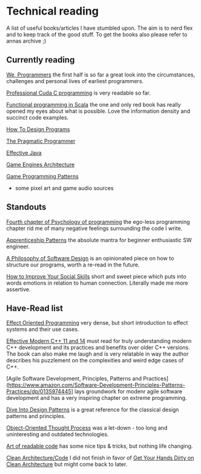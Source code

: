 # Technical reading

A list of useful books/articles I have stumbled upon. The aim is to nerd flex and to keep track of the good stuff. To get the books also please refer to annas archive ;)

## Currently reading

[We, Programmers](https://www.amazon.com/We-Programmers-Chronicle-Coders-Robert/dp/0135344263) the first half is so far a great look into the circumstances, challenges and personal lives of earliest programmers. 

[Professional Cuda C programming](https://www.amazon.com/Professional-CUDA-Programming-John-Cheng/dp/1118739329) is very readable so far.

[Functional programming in Scala](https://www.manning.com/books/functional-programming-in-scala) the one and only red book has really opened my eyes about what is possible. Love the information density and succinct code examples.

[How To Design Programs](https://htdp.org/)

[The Pragmatic Programmer](https://pragprog.com/titles/tpp20/the-pragmatic-programmer-20th-anniversary-edition/)

[Effective Java](https://www.amazon.com/Effective-Java-Joshua-Bloch/dp/0134685997)

[Game Engines Architecture](https://www.amazon.com/Engine-Architecture-Third-Jason-Gregory/dp/1138035459/ref=sr_1_1?crid=WD33GQAMJD1&dib=eyJ2IjoiMSJ9.3oADIyb8FFbyLI2RofJkazti3CmpqIHCnpQOqACxrO_S34UlVVLDOFFdOPR2t6SgEqcTXvrRdDbUK04mXfUTtif4LY4UfhUlB0B-CIG6FYGfSyR7CisjZGgHT2Bm_QYp8lmgCg14-dMQYC9bJf_WDoK0BGcJKRaYTdqQ8KwYYVw-BxMFOAe089x4LdhNW5Ihd9tFL39Ke1KW68DaGm6e83hXXwa05TVpQiyT9vbNiYI.HMkDmL31cac_cMAINDqyi9qRyp0u5LIT12eb7GrWomo&dib_tag=se&keywords=game+engine+architecture&qid=1746699830&s=books&sprefix=game+engines%2Cstripbooks-intl-ship%2C465&sr=1-1)

[Game Programming Patterns](http://gameprogrammingpatterns.com/)

+ some pixel art and game audio sources

## Standouts

[Fourth chapter of Psychology of programming](local/PsychologyOfProgramming.pdf.gz) the ego-less programming chapter rid me of many negative feelings surrounding the code I write.

[Apprenticeship Patterns](https://www.amazon.com/Apprenticeship-Patterns-Guidance-Aspiring-Craftsman/dp/0596518382) the absolute mantra for beginner enthusiastic SW engineer.

[A Philosophy of Software Design](https://www.amazon.com/Philosophy-Software-Design-John-Ousterhout/dp/1732102201) is an opinionated piece on how to structure our programs, worth a re-read in the future.

[How to Improve Your Social Skills](https://www.amazon.com/How-Improve-Your-Social-Skills/dp/1647396441) short and sweet piece which puts into words emotions in relation to human connection. Literally made me more assertive.

## Have-Read list

[Effect Oriented Programming](https://effectorientedprogramming.com/) very dense, but short introduction to effect systems and their use cases.

[Effective Modern C++ 11 and 14](https://www.amazon.com/dp/1491903996) must read for truly understanding modern C++ development and its practices and benefits over older C++ versions. The book can also make me laugh and is very relatable in way the author describes his puzzlement on the complexities and weird edge cases of C++.

[Agile Software Development, Principles, Patterns and Practices](https://www.amazon.com/Software-Development-Principles-Patterns-Practices/dp/0135974445] lays groundwork for modenr agile software development and has a very inspiring chapter on extreme programming.

[Dive Into Design Patterns](https://refactoring.guru/design-patterns/book) is a great reference for the classical design patterns and principles.

[Object-Oriented Thought Process](https://www.amazon.com/Object-Oriented-Thought-Process-Developers-Library/dp/0321861272) was a let-down - too long and uninteresting and outdated technologies.

[Art of readable code](https://www.amazon.com/Art-Readable-Code-Practical-Techniques/dp/0596802293) has some nice tips & tricks, but nothing life changing.

[Clean Architecture/Code](https://www.amazon.com/Clean-Architecture-Craftsmans-Software-Structure/dp/0134494164) I did not finish in favor of [Get Your Hands Dirty on Clean Architecture](https://reflectoring.io/book/) but might come back to later.


